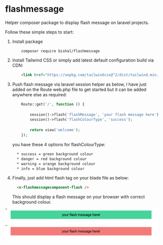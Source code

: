 # flashmessage


Helper composer package to display flash message on laravel projects.


Follow these simple steps to start:

1. Install package 
    ```terminal
        composer require bishal/flashmessage
    ```
2. Install Tailwind CSS or simply add latest default configuration build via CDN:
    ```html
        <link href="https://unpkg.com/tailwindcss@^2/dist/tailwind.min.css" rel="stylesheet">
    ```
3. Push flash message via laravel session helper as below, I have just added on the Route web.php file to get started but it can be added anywhere else as required:
      
      ```php
          Route::get('/', function () {

              session()->flash('flashMessage', 'your flash message here');
              session()->flash('flashColourType', 'success'); 

              return view('welcome');
          });
      ```
      
      you have these 4 options for flashColourType:
      
         * success = green background colour 
         * danger = red background colour 
         * warning = orange background colour 
         * info = blue background colour 


4. Finally, just add html flash tag on your blade file as below:
    ```html
      <x-flashmessagecomponent-flash /> 
    ```
    This should display a flash message on your browser with correct background colour.
    


![Screenshot](success.png)
![Screenshot](danger.png)
    
